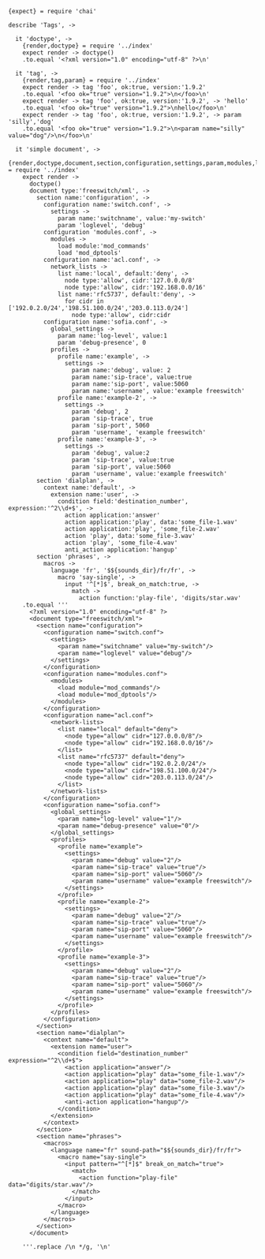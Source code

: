     {expect} = require 'chai'

    describe 'Tags', ->

      it 'doctype', ->
        {render,doctype} = require '../index'
        expect render -> doctype()
        .to.equal '<?xml version="1.0" encoding="utf-8" ?>\n'

      it 'tag', ->
        {render,tag,param} = require '../index'
        expect render -> tag 'foo', ok:true, version:'1.9.2'
        .to.equal '<foo ok="true" version="1.9.2">\n</foo>\n'
        expect render -> tag 'foo', ok:true, version:'1.9.2', -> 'hello'
        .to.equal '<foo ok="true" version="1.9.2">\nhello</foo>\n'
        expect render -> tag 'foo', ok:true, version:'1.9.2', -> param 'silly','dog'
        .to.equal '<foo ok="true" version="1.9.2">\n<param name="silly" value="dog"/>\n</foo>\n'

      it 'simple document', ->
        {render,doctype,document,section,configuration,settings,param,modules,load,network_lists,list,node,global_settings,profiles,profile,context,extension,condition,action,anti_action,language,macros,macro,input,match} = require '../index'
        expect render ->
          doctype()
          document type:'freeswitch/xml', ->
            section name:'configuration', ->
              configuration name:'switch.conf', ->
                settings ->
                  param name:'switchname', value:'my-switch'
                  param 'loglevel', 'debug'
              configuration 'modules.conf', ->
                modules ->
                  load module:'mod_commands'
                  load 'mod_dptools'
              configuration name:'acl.conf', ->
                network_lists ->
                  list name:'local', default:'deny', ->
                    node type:'allow', cidr:'127.0.0.0/8'
                    node type:'allow', cidr:'192.168.0.0/16'
                  list name:'rfc5737', default:'deny', ->
                    for cidr in ['192.0.2.0/24','198.51.100.0/24','203.0.113.0/24']
                      node type:'allow', cidr:cidr
              configuration name:'sofia.conf', ->
                global_settings ->
                  param name:'log-level', value:1
                  param 'debug-presence', 0
                profiles ->
                  profile name:'example', ->
                    settings ->
                      param name:'debug', value: 2
                      param name:'sip-trace', value:true
                      param name:'sip-port', value:5060
                      param name:'username', value:'example freeswitch'
                  profile name:'example-2', ->
                    settings ->
                      param 'debug', 2
                      param 'sip-trace', true
                      param 'sip-port', 5060
                      param 'username', 'example freeswitch'
                  profile name:'example-3', ->
                    settings ->
                      param 'debug', value:2
                      param 'sip-trace', value:true
                      param 'sip-port', value:5060
                      param 'username', value:'example freeswitch'
            section 'dialplan', ->
              context name:'default', ->
                extension name:'user', ->
                  condition field:'destination_number', expression:'^2\\d+$', ->
                    action application:'answer'
                    action application:'play', data:'some_file-1.wav'
                    action application:'play', 'some_file-2.wav'
                    action 'play', data:'some_file-3.wav'
                    action 'play', 'some_file-4.wav'
                    anti_action application:'hangup'
            section 'phrases', ->
              macros ->
                language 'fr', '$${sounds_dir}/fr/fr', ->
                  macro 'say-single', ->
                    input '^[*]$', break_on_match:true, ->
                      match ->
                        action function:'play-file', 'digits/star.wav'
        .to.equal '''
          <?xml version="1.0" encoding="utf-8" ?>
          <document type="freeswitch/xml">
            <section name="configuration">
              <configuration name="switch.conf">
                <settings>
                  <param name="switchname" value="my-switch"/>
                  <param name="loglevel" value="debug"/>
                </settings>
              </configuration>
              <configuration name="modules.conf">
                <modules>
                  <load module="mod_commands"/>
                  <load module="mod_dptools"/>
                </modules>
              </configuration>
              <configuration name="acl.conf">
                <network-lists>
                  <list name="local" default="deny">
                    <node type="allow" cidr="127.0.0.0/8"/>
                    <node type="allow" cidr="192.168.0.0/16"/>
                  </list>
                  <list name="rfc5737" default="deny">
                    <node type="allow" cidr="192.0.2.0/24"/>
                    <node type="allow" cidr="198.51.100.0/24"/>
                    <node type="allow" cidr="203.0.113.0/24"/>
                  </list>
                </network-lists>
              </configuration>
              <configuration name="sofia.conf">
                <global_settings>
                  <param name="log-level" value="1"/>
                  <param name="debug-presence" value="0"/>
                </global_settings>
                <profiles>
                  <profile name="example">
                    <settings>
                      <param name="debug" value="2"/>
                      <param name="sip-trace" value="true"/>
                      <param name="sip-port" value="5060"/>
                      <param name="username" value="example freeswitch"/>
                    </settings>
                  </profile>
                  <profile name="example-2">
                    <settings>
                      <param name="debug" value="2"/>
                      <param name="sip-trace" value="true"/>
                      <param name="sip-port" value="5060"/>
                      <param name="username" value="example freeswitch"/>
                    </settings>
                  </profile>
                  <profile name="example-3">
                    <settings>
                      <param name="debug" value="2"/>
                      <param name="sip-trace" value="true"/>
                      <param name="sip-port" value="5060"/>
                      <param name="username" value="example freeswitch"/>
                    </settings>
                  </profile>
                </profiles>
              </configuration>
            </section>
            <section name="dialplan">
              <context name="default">
                <extension name="user">
                  <condition field="destination_number" expression="^2\\d+$">
                    <action application="answer"/>
                    <action application="play" data="some_file-1.wav"/>
                    <action application="play" data="some_file-2.wav"/>
                    <action application="play" data="some_file-3.wav"/>
                    <action application="play" data="some_file-4.wav"/>
                    <anti-action application="hangup"/>
                  </condition>
                </extension>
              </context>
            </section>
            <section name="phrases">
              <macros>
                <language name="fr" sound-path="$${sounds_dir}/fr/fr">
                  <macro name="say-single">
                    <input pattern="^[*]$" break_on_match="true">
                      <match>
                        <action function="play-file" data="digits/star.wav"/>
                      </match>
                    </input>
                  </macro>
                </language>
              </macros>
            </section>
          </document>

        '''.replace /\n */g, '\n'

